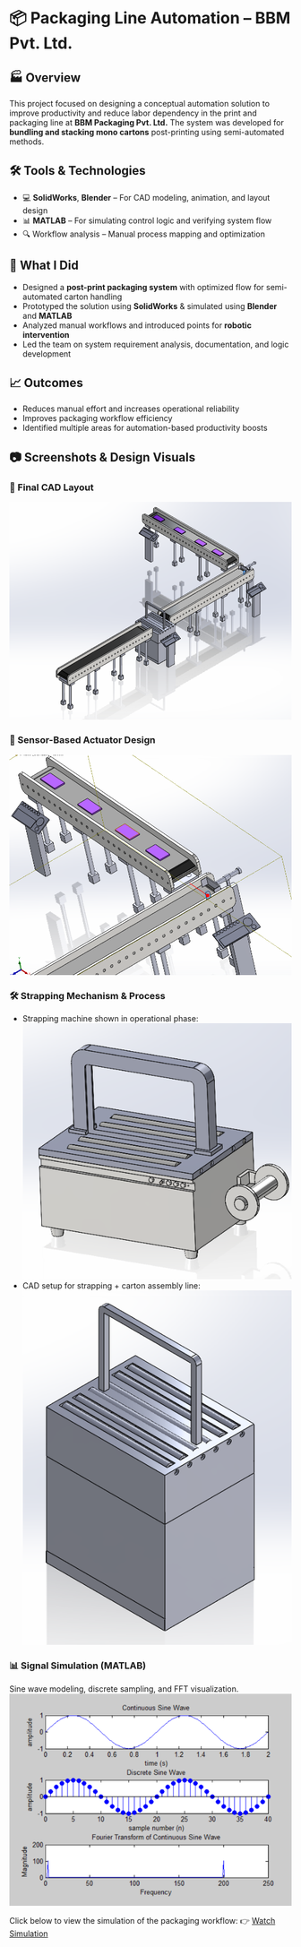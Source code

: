 # 📦 Packaging Line Automation – BBM Pvt. Ltd.

## 🏭 Overview
This project focused on designing a conceptual automation solution to improve productivity and reduce labor dependency in the print and packaging line at **BBM Packaging Pvt. Ltd.** The system was developed for **bundling and stacking mono cartons** post-printing using semi-automated methods.

## 🛠️ Tools & Technologies
- 💻 **SolidWorks**, **Blender** – For CAD modeling, animation, and layout design  
- 📊 **MATLAB** – For simulating control logic and verifying system flow  
- 🔍 Workflow analysis – Manual process mapping and optimization

## 🚀 What I Did
- Designed a **post-print packaging system** with optimized flow for semi-automated carton handling  
- Prototyped the solution using **SolidWorks** & simulated using **Blender** and **MATLAB**  
- Analyzed manual workflows and introduced points for **robotic intervention**  
- Led the team on system requirement analysis, documentation, and logic development

## 📈 Outcomes
- Reduces manual effort and increases operational reliability  
- Improves packaging workflow efficiency  
- Identified multiple areas for automation-based productivity boosts

## 📷 Screenshots & Design Visuals

### 🧩 Final CAD Layout
![Final Assembly](images/Final%20Assembly.png)

### 🤖 Sensor-Based Actuator Design
![Sensor Based Actuator](images/Sensor%20based%20actuator.png)

### 🛠️ Strapping Mechanism & Process
- Strapping machine shown in operational phase:
![Strapping Machine](images/Strapping%20Machine.png)
- CAD setup for strapping + carton assembly line:
![Strapping Machine for Assembly](images/Strapping%20Machine%20for%20Assembly.png)

### 📊 Signal Simulation (MATLAB)
Sine wave modeling, discrete sampling, and FFT visualization.
![Sensor Signal Analysis](images/sensor%20signal%20analysis.png)

Click below to view the simulation of the packaging workflow:
👉 [Watch Simulation](videos/blender_simulation.mp4)

